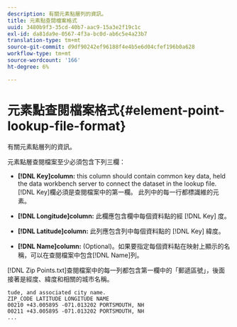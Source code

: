 ```yaml
---
description: 有關元素點層列的資訊。
title: 元素點查閱檔案格式
uuid: 3480b9f3-35cd-40b7-aac9-15a3e2f19c1c
exl-id: da81da9e-0567-4f3a-bc0d-ab6c5e4a23b7
translation-type: tm+mt
source-git-commit: d9df90242ef96188f4e4b5e6d04cfef196b0a628
workflow-type: tm+mt
source-wordcount: '166'
ht-degree: 6%

---
```


# 元素點查閱檔案格式{#element-point-lookup-file-format}

有關元素點層列的資訊。

元素點層查閱檔案至少必須包含下列三欄：

* **[!DNL Key]column:** this column should contain common key data, held the data workbench server to connect the dataset in the lookup file.[!DNL Key]欄必須是查閱檔案中的第一欄。 此列中的每一行都標識維的元素。

* **[!DNL Longitude]column:** 此欄應包含欄中每個資料點的經 [!DNL Key] 度。

* **[!DNL Latitude]column:** 此列應包含列中每個資料點的 [!DNL Key] 緯度。

* **[!DNL Name]column:** (Optional)。如果要指定每個資料點在映射上顯示的名稱，可以在查閱檔案中包含[!DNL Name]列。

[!DNL Zip Points.txt]查閱檔案中的每一列都包含第一欄中的「郵遞區號」，後面接著是經度、緯度和相關的城市名稱。

```
tude, and associated city name.
ZIP_CODE LATITUDE LONGITUDE NAME
00210 +43.005895 -071.013202 PORTSMOUTH, NH
00211 +43.005895 -071.013202 PORTSMOUTH, NH
...
```
